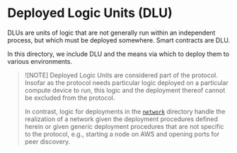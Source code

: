 # Deployed Logic Units (DLU)

DLUs are units of logic that are not generally run within an independent process, but which must be deployed somewhere. Smart contracts are DLU.

In this directory, we include DLU and the means via which to deploy them to various environments.

> ![NOTE]
> Deployed Logic Units are considered part of the protocol. Insofar as the protocol needs particular logic deployed on a particular compute device to run, this logic and the deployment thereof cannot be excluded from the protocol.
> 
> In contrast, logic for deployments in the [`network`](../../../network/) directory handle the realization of a network given the deployment procedures defined herein or given generic deployment procedures that are not specific to the protocol, e.g., starting a node on AWS and opening ports for peer discovery. 